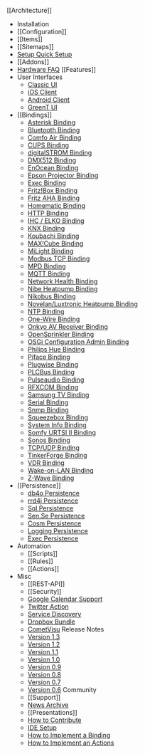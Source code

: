 [[Architecture]]
* Installation
 * [[Configuration]]
  * [[Items]]
  * [[Sitemaps]]
  * [Setup Quick Setup](Setup-Quick-Setup)
  * [[Addons]]
  * [Hardware FAQ](Hardware-FAQ)
[[Features]]
 * User Interfaces
   * [Classic UI](Web-AppUI)
   * [iOS Client](iOS-UI)
   * [Android Client](HABDroid)
   * [GreenT UI](TouchUI)
 * [[Bindings]]
   * [Asterisk Binding](Asterisk-Binding)
   * [Bluetooth Binding](Bluetooth-Binding)
   * [Comfo Air Binding](Comfo-Air-Binding)
   * [CUPS Binding](CUPS-Binding)
   * [digitalSTROM Binding](digitalSTROM-Binding)
   * [DMX512 Binding](DMX-Binding)
   * [EnOcean Binding](EnOcean-Binding)
   * [Epson Projector Binding](Epson-Projector-Binding)
   * [Exec Binding](Exec-Binding)
   * [Fritz!Box Binding](Fritz-Box-Binding)
   * [Fritz AHA Binding](Fritz-AHA-Binding)
   * [Homematic Binding](Homematic-Binding)
   * [HTTP Binding](Http-Binding)
   * [IHC / ELKO Binding](IHC-Binding)
   * [KNX Binding](KNX-Binding)
   * [Koubachi Binding](Koubachi-Binding)
   * [MAX!Cube Binding](Max-Cube-Binding)
   * [MiLight Binding](Milight-Binding)
   * [Modbus TCP Binding](Modbus-Tcp-Binding)
   * [MPD Binding](Mpd-Binding)
   * [MQTT Binding](MQTT-Binding)
   * [Network Health Binding](Network-Health-Binding)
   * [Nibe Heatpump Binding](Nibe-Heat-Pump-Binding)
   * [Nikobus Binding](Nikobus-Binding)
   * [Novelan/Luxtronic Heatpump Binding](Novelan-Heat-PumpB-inding)
   * [NTP Binding](Ntp-Binding)
   * [One-Wire Binding](One-Wire-Binding)
   * [Onkyo AV Receiver Binding](Onkyo-Binding)
   * [OpenSprinkler Binding](Open-Sprinkler)
   * [OSGi Configuration Admin Binding](Config-Admin-Binding)
   * [Philips Hue Binding](Hue-Binding)
   * [Piface Binding](Piface-Binding)
   * [Plugwise Binding](Plugwise-Binding)
   * [PLCBus Binding](PLC-Bus-Binding)
   * [Pulseaudio Binding](Pulseaudio-Binding)
   * [RFXCOM Binding](RFXCOM-Binding)
   * [Samsung TV Binding](Samsung-TV-Binding)
   * [Serial Binding](Serial-Binding)
   * [Snmp Binding](Snmp-Binding)
   * [Squeezebox Binding](Squeezebox-Binding)
   * [System Info Binding](Systeminfo-Binding)
   * [Somfy URTSI II Binding](URTSI-Binding)
   * [Sonos Binding](Sonos-Binding)
   * [TCP/UDP Binding](TCP-Binding)
   * [TinkerForge Binding](Tinkerforge-Binding)
   * [VDR Binding](VDR-Binding)
   * [Wake-on-LAN Binding](WoL-Binding)
   * [Z-Wave Binding](Z-Wave-Binding)
 * [[Persistence]]
   * [db4o Persistence](db4o-Persistence)
   * [rrd4j Persistence](rrd4j-Persistence)
   * [Sql Persistence](Sql-Persistence)
   * [Sen.Se Persistence](Sense-Persistence)
   * [Cosm Persistence](Cosm-Persistence)
   * [Logging Persistence](Logging-Persistence)
   * [Exec Persistence](Exec-Persistence)
 * Automation
   * [[Scripts]]
   * [[Rules]]
   * [[Actions]]
 * Misc
   * [[REST-API]]
   * [[Security]]
   * [Google Calendar Support](GCal-Binding)
   * [Twitter Action](Twitter-Action)
   * [Service Discovery](Service-Discovery)
   * [Dropbox Bundle](Dropbox-IO)
   * [CometVisu](Comet-Visu)
Release Notes
   * [Version 1.3](Release-Notes-13)
   * [Version 1.2](Release-Notes-12)
   * [Version 1.1](Release-Notes-11)
   * [Version 1.0](Release-Notes-10)
   * [Version 0.9](Release-Notes-09)
   * [Version 0.8](Release-Notes-08)
   * [Version 0.7](ReleaseNotes-07)
   * [Version 0.6](ReleaseNotes-06)
Community
   * [[Support]]
   * [News Archive](News-Archive)
   * [[Presentations]]
   * [How to Contribute](How-To-Contribute)
   * [IDE Setup](IDE-Setup)
   * [How to Implement a Binding](How-To-Implement-A-Binding)
   * [How to Implement an Actions](How-To-Implement-An-Action)
